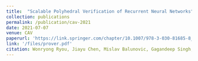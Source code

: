 ```yaml
---
title:  "Scalable Polyhedral Verification of Recurrent Neural Networks"
collection: publications
permalink: /publication/cav-2021
date: 2021-07-07
venue: CAV
paperurl: 'https://link.springer.com/chapter/10.1007/978-3-030-81685-8_10'
link: '/files/prover.pdf'
citation: Wonryong Ryou, Jiayu Chen, Mislav Balunovic, Gagandeep Singh, Andrei Dan, Martin Vechev, CAV 2021.
---
```


